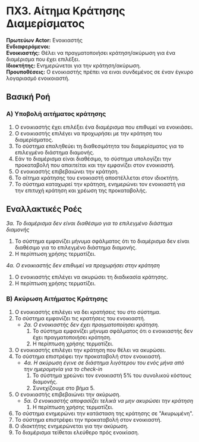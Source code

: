 # ΠΧ3. Αίτημα Κράτησης Διαμερίσματος

**Πρωτεύων Actor:** Ενοικιαστής<br>
**Ενδιαφερόμενοι:**<br>
**Ενοικιαστής:** Θέλει να πραγματοποιήσει κράτηση/ακύρωση για ένα διαμέρισμα που έχει επιλέξει.<br>
**Ιδιοκτήτης:** Ενημερώνεται για την κράτηση/ακύρωση.<br>
**Προυποθέσεις:** Ο ενοικιαστής πρέπει να ειναι συνδεμένος σε έναν έγκυρο λογαριασμό ενοικοιαστή.

## Βασική Ροή
### Α) Υποβολή αιτήματος κράτησης
1. Ο ενοικιαστής έχει επιλέξει ένα διαμέρισμα που επιθυμεί να ενοικιάσει.
2. Ο ενοικιαστής επιλέγει να προχωρήσει με την κράτηση του διαμερίσματος.
3. Το σύστημα επαληθεύει τη διαθεσιμότητα του διαμερίσματος για το επιλεγμένο διάστημα διαμονής.
4. Εάν το διαμέρισμα είναι διαθέσιμο, το σύστημα υπολογίζει την προκαταβολή που απαιτείται και την εμφανίζει στον ενοικιαστή.
5. Ο ενοικιαστής επιβεβαιώνει την κράτηση.
6. Το αίτημα κράτησης του ενοικιαστή αποστέλλεται στον ιδιοκτήτη.
7. Το σύστημα καταχωρεί την κράτηση, ενημερώνει τον ενοικιαστή για την επιτυχή κράτηση και χρέωση της προκαταβολής.

## Εναλλακτικές Ροές
*3α. Το διαμέρισμα δεν είναι διαθέσιμο για το επιλεγμένο διάστημα διαμονής*

1. Το σύστημα εμφανίζει μήνυμα σφάλματος ότι το διαμέρισμα δεν είναι διαθέσιμο για το επιλεγμένο διάστημα διαμονής.
2. Η περίπτωση χρήσης τερματίζει.

*4α. Ο ενοικιαστής δεν επιθυμεί να προχωρήσει στην κράτηση*

1. Ο ενοικιαστής επιλέγει να ακυρώσει τη διαδικασία κράτησης.
2. Η περίπτωση χρήσης τερματίζει.


### Β) Aκύρωση Αιτήματος Κράτησης
1. Ο ενοικιαστής επιλέγει να δει κρατήσεις του στο σύστημα.
2. Το σύστημα εμφανίζει τις κρατήσεις του ενοικιαστή.
   * *2α. Ο ενοικιαστής δεν έχει πραγματοποίησει κράτηση.*
     1. Το σύστημα εμφανίζει μήνυμα σφάλματος ότι ο ενοικιαστής δεν έχει πραγματοποιήσει κράτηση.
     2. Η περίπτωση χρήσης τερματίζει.
3. Ο ενοικιαστής επιλέγει την κράτηση που θέλει να ακυρώσει.
4. Το σύστημα επιστρέφει την προκαταβολή στον ενοικιαστή.
   * *4α. Η ακύρωση έγινε σε διάστημα λιγότερου του ενός μήνα από την ημερομηνία για το check-in*
     1. Το σύστημα χρεώνει τον ενοικιαστή 5% του συνολικού κόστους διαμονής.
     2. Συνεχίζουμε στο βήμα 5.
5. Ο ενοικιαστής επιβεβαιώνει την ακύρωση.
   * *5α. Ο ενοικιαστής αποφασίζει τελικά να μην ακυρώσει την κράτηση*
     1. Η περίπτωση χρήσης τερματίζει.
6. Το σύστημα ενημερώνει την κατάσταση της κράτησης σε "Ακυρωμένη".
7. Το σύστημα επιστρέφει την προκαταβολή στον ενοικιαστή.
8. Ο ιδιοκτήτης ενημερώνεται για την ακύρωση.
9. Το διαμέρισμα τείθεται ελεύθερο πρός ενοικίαση.
   
